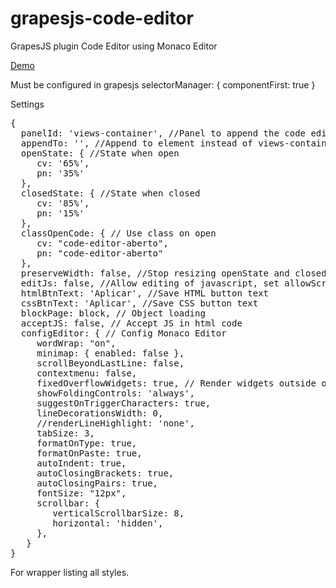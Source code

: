 # grapesjs-code-editor
GrapesJS plugin Code Editor using Monaco Editor

<a href="https://codepen.io/Anderson-Caldeireiro-Matias/pen/jOXrvgJ" target="_blank">Demo</a>

Must be configured in grapesjs selectorManager: { componentFirst: true }

Settings
<pre>
{
  panelId: 'views-container', //Panel to append the code editor
  appendTo: '', //Append to element instead of views-container
  openState: { //State when open
     cv: '65%',
     pn: '35%'
  },
  closedState: { //State when closed
     cv: '85%',
     pn: '15%'
  },
  classOpenCode: { // Use class on open
     cv: "code-editor-aberto",
     pn: "code-editor-aberto"
  }, 
  preserveWidth: false, //Stop resizing openState and closedState
  editJs: false, //Allow editing of javascript, set allowScripts to true for this to work
  htmlBtnText: 'Aplicar', //Save HTML button text
  cssBtnText: 'Aplicar', //Save CSS button text
  blockPage: block, // Object loading
  acceptJS: false, // Accept JS in html code
  configEditor: { // Config Monaco Editor
     wordWrap: "on",
     minimap: { enabled: false },
     scrollBeyondLastLine: false,
     contextmenu: false,
     fixedOverflowWidgets: true, // Render widgets outside of the container
     showFoldingControls: 'always',
     suggestOnTriggerCharacters: true,
     lineDecorationsWidth: 0,
     //renderLineHighlight: 'none',
     tabSize: 3,
     formatOnType: true,
     formatOnPaste: true,
     autoIndent: true,
     autoClosingBrackets: true,
     autoClosingPairs: true,
     fontSize: "12px",
     scrollbar: {
        verticalScrollbarSize: 8,
        horizontal: 'hidden',
     },
   }
}
</pre>

For wrapper listing all styles.
